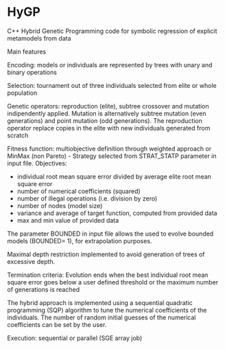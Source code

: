 # HyGP
C++ Hybrid Genetic Programming code for symbolic regression of explicit metamodels from data

Main features

Encoding: models or individuals are represented by trees with unary and binary operations

Selection: tournament out of three individuals selected from elite or whole population

Genetic operators: reproduction (elite), subtree crossover and mutation indipendently applied. Mutation is alternatively subtree mutation (even generations) and point mutation (odd generations). The reproduction operator replace copies in the elite with new individuals generated from scratch 

Fitness function: multiobjective definition through weighted approach or MinMax (non Pareto) - Strategy selected from STRAT_STATP parameter in input file. 
Objectives:
- individual root mean square error divided by average elite root mean square error
- number of numerical coefficients (squared) 
- number of illegal operations (i.e. division by zero)
- number of nodes (model size)
- variance and average of target function, computed from provided data
- max and min value of provided data

The parameter BOUNDED in input file allows the used to evolve bounded models (BOUNDED= 1), for extrapolation purposes.

Maximal depth restriction implemented to avoid generation of trees of excessive depth.

Termination criteria:
Evolution ends when the best individual root mean square error goes below a user defined threshold or the maximum number of generations is reached

The hybrid approach is implemented using a sequential quadratic programming (SQP) algorithm to tune the numerical coefficients of the individuals. The number of random initial guesses of the numerical coefficients can be set by the user.

Execution: sequential or parallel (SGE array job)
